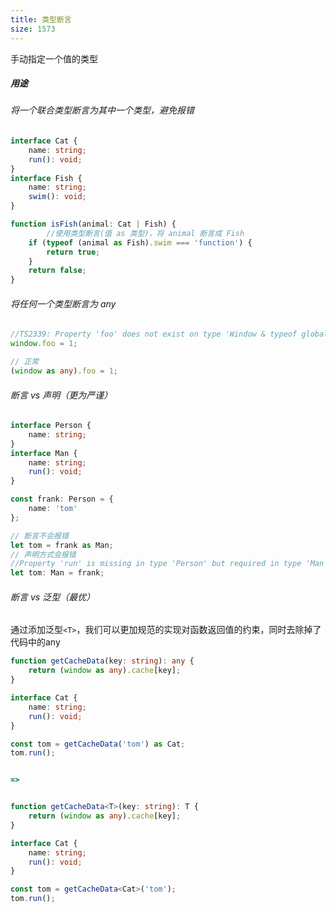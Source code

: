 ```yaml
---
title: 类型断言
size: 1573
---
```

手动指定一个值的类型

##### 用途

###### 将一个联合类型断言为其中一个类型，避免报错

```typescript
interface Cat {
    name: string;
    run(): void;
}
interface Fish {
    name: string;
    swim(): void;
}

function isFish(animal: Cat | Fish) {
		//使用类型断言(值 as 类型)，将 animal 断言成 Fish
    if (typeof (animal as Fish).swim === 'function') {
        return true;
    }
    return false;
}
```

###### 将任何一个类型断言为 any

```typescript
//TS2339: Property 'foo' does not exist on type 'Window & typeof globalThis'.
window.foo = 1;

// 正常
(window as any).foo = 1;
```

###### 断言 vs 声明（更为严谨）

```typescript
interface Person {
    name: string;
}
interface Man {
    name: string;
    run(): void;
}

const frank: Person = {
    name: 'tom'
};

// 断言不会报错
let tom = frank as Man;
// 声明方式会报错
//Property 'run' is missing in type 'Person' but required in type 'Man'.
let tom: Man = frank;
```

###### 断言 vs 泛型（最优）

通过添加泛型`<T>`，我们可以更加规范的实现对函数返回值的约束，同时去除掉了代码中的any

```typescript
function getCacheData(key: string): any {
    return (window as any).cache[key];
}

interface Cat {
    name: string;
    run(): void;
}

const tom = getCacheData('tom') as Cat;
tom.run();


=>


function getCacheData<T>(key: string): T {
    return (window as any).cache[key];
}

interface Cat {
    name: string;
    run(): void;
}

const tom = getCacheData<Cat>('tom');
tom.run();
```

